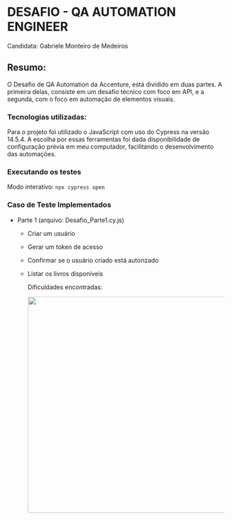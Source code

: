 # DESAFIO - QA AUTOMATION ENGINEER
Candidata: Gabriele Monteiro de Medeiros

## Resumo: 
O Desafio de QA Automation da Accenture, está dividido em duas partes. A primeira delas, consiste em um desafio técnico com foco em API, e a segunda, com o foco em automação de elementos visuais.

### Tecnologias utilizadas:
Para o projeto foi utilizado o JavaScript com uso do Cypress na versão 14.5.4. A escolha por essas ferramentas foi dada disponibilidade de configuração prévia em meu computador, facilitando o desenvolvimento das automações.

### Executando os testes
Modo interativo: `npx cypress open`

### Caso de Teste Implementados
- Parte 1 (arquivo: Desafio_Parte1.cy.js)
  - Criar um usuário
  - Gerar um token de acesso
  - Confirmar se o usuário criado está autorizado
  - Listar os livros disponíveis
 
    
    Dificuldades encontradas:
    <p align="center">
      <img height="500em" src="QAAtomationEngineer\cypress\fixtures\parte1.gif">
    </p>
